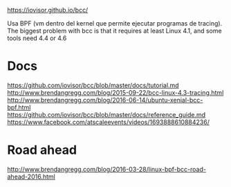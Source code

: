 https://iovisor.github.io/bcc/

Usa BPF (vm dentro del kernel que permite ejecutar programas de tracing).
The biggest problem with bcc is that it requires at least Linux 4.1, and some tools need 4.4 or 4.6

# Docs
https://github.com/iovisor/bcc/blob/master/docs/tutorial.md
http://www.brendangregg.com/blog/2015-09-22/bcc-linux-4.3-tracing.html
http://www.brendangregg.com/blog/2016-06-14/ubuntu-xenial-bcc-bpf.html
https://github.com/iovisor/bcc/blob/master/docs/reference_guide.md
https://www.facebook.com/atscaleevents/videos/1693888610884236/

# Road ahead
http://www.brendangregg.com/blog/2016-03-28/linux-bpf-bcc-road-ahead-2016.html
